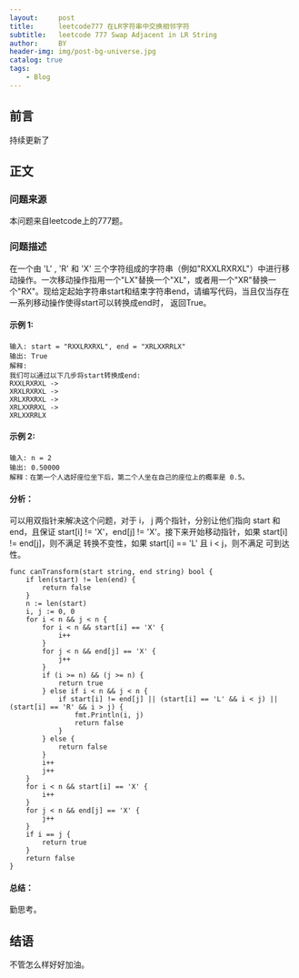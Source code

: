 ```yaml
---
layout:     post
title:      leetcode777 在LR字符串中交换相邻字符
subtitle:   leetcode 777 Swap Adjacent in LR String
author:     BY
header-img: img/post-bg-universe.jpg
catalog: true
tags:
    - Blog
---
```



## 前言

持续更新了

## 正文

### 问题来源

本问题来自leetcode上的777题。  

### 问题描述

在一个由 'L' , 'R' 和 'X' 三个字符组成的字符串（例如"RXXLRXRXL"）中进行移动操作。一次移动操作指用一个"LX"替换一个"XL"，或者用一个"XR"替换一个"RX"。现给定起始字符串start和结束字符串end，请编写代码，当且仅当存在一系列移动操作使得start可以转换成end时， 返回True。   

#### 示例 1:
```
输入: start = "RXXLRXRXL", end = "XRLXXRRLX"
输出: True
解释:
我们可以通过以下几步将start转换成end:
RXXLRXRXL ->
XRXLRXRXL ->
XRLXRXRXL ->
XRLXXRRXL ->
XRLXXRRLX
```

#### 示例 2:
```
输入: n = 2
输出: 0.50000
解释：在第一个人选好座位坐下后，第二个人坐在自己的座位上的概率是 0.5。
```

#### 分析：
可以用双指针来解决这个问题，对于 i， j 两个指针，分别让他们指向 start 和 end，且保证 start[i] != 'X'，end[j] != 'X'。接下来开始移动指针，如果 start[i] != end[j]，则不满足 转换不变性，如果 start[i] == 'L' 且 i < j，则不满足 可到达性。  
```
func canTransform(start string, end string) bool {
    if len(start) != len(end) {
        return false
    }
    n := len(start)
    i, j := 0, 0
    for i < n && j < n {
        for i < n && start[i] == 'X' {
            i++
        }
        for j < n && end[j] == 'X' {
            j++
        }
        if (i >= n) && (j >= n) {
            return true
        } else if i < n && j < n {
            if start[i] != end[j] || (start[i] == 'L' && i < j) || (start[i] == 'R' && i > j) {
                fmt.Println(i, j)
                return false
            }
        } else {
            return false
        }
        i++
        j++
    }
    for i < n && start[i] == 'X' {
        i++
    }
    for j < n && end[j] == 'X' {
        j++
    }
    if i == j {
        return true
    }
    return false
}
```

#### 总结：
勤思考。  

## 结语
不管怎么样好好加油。  
